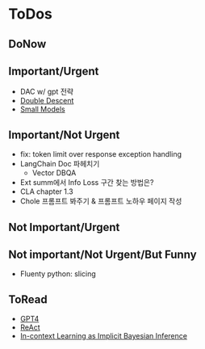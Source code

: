 # ToDos

## DoNow

## Important/Urgent
- DAC w/ gpt 전략
- [Double Descent](https://arxiv.org/pdf/1912.02292.pdf)
- [Small Models](https://arxiv.org/pdf/1912.02292.pdf)

## Important/Not Urgent
- fix: token limit over response exception handling
- LangChain Doc 파헤치기
    - Vector DBQA  
- Ext summ에서 Info Loss 구간 찾는 방법은?
- CLA chapter 1.3
- Chole 프롬프트 봐주기 & 프롬프트 노하우 페이지 작성 

## Not Important/Urgent

## Not important/Not Urgent/But Funny
- Fluenty python: slicing

## ToRead
- [GPT4](https://arxiv.org/pdf/2303.08774.pdf)
- [ReAct](https://arxiv.org/pdf/2210.03629.pdf)
- [In-context Learning as Implicit Bayesian Inference](https://arxiv.org/pdf/2111.02080.pdf) 

